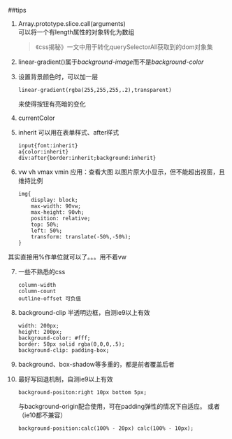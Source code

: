 ##tips
1.	Array.prototype.slice.call(arguments)  
	可以将一个有length属性的对象转化为数组 
	>《css揭秘》一文中用于转化querySelectorAll获取到的dom对象集

2.	linear-gradient()属于*background-image*而不是*background-color*

3.	设置背景颜色时，可以加一层    

		linear-gradient(rgba(255,255,255,.2),transparent)

	来使得按钮有亮暗的变化

4.	currentColor

5.	inherit 可以用在表单样式、after样式

		input{font:inherit}
		a{color:inherit}
		div:after{border:inherit;background:inherit}
6.	vw vh vmax vmin
应用：查看大图 以图片原大小显示，但不能超出视窗，且维持比例

		img{
			display: block;
			max-width: 90vw;
			max-height: 90vh;
			position: relative;
			top: 50%;
			left: 50%;
			transform: translate(-50%,-50%);
		}

其实直接用%作单位就可以了。。。用不着vw

7.	一些不熟悉的css

		column-width
		column-count
		outline-offset 可负值
		
8.	background-clip
半透明边框，自测ie9以上有效

		width: 200px;
		height: 200px;
		background-color: #fff;
		border: 50px solid rgba(0,0,0,.5);
		background-clip: padding-box;

9.	background、box-shadow等多重的，都是前者覆盖后者

10. 最好写回退机制，自测ie9以上有效

		background-positon:right 10px bottom 5px;
	与background-origin配合使用，可在padding弹性的情况下自适应。
	或者（ie10都不兼容）

		background-position:calc(100% - 20px) calc(100% - 10px);
	
